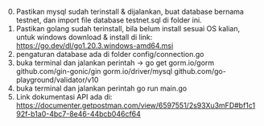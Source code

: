 0. Pastikan mysql sudah terinstall & dijalankan, buat database bernama testnet, dan import file database testnet.sql di folder ini.
1. Pastikan golang sudah terinstall, bila belum install sesuai OS kalian, untuk windows download & install di link: https://go.dev/dl/go1.20.3.windows-amd64.msi
2. pengaturan database ada di folder config/connection.go
3. buka terminal dan jalankan perintah -> go get gorm.io/gorm github.com/gin-gonic/gin gorm.io/driver/mysql github.com/go-playground/validator/v10
4. buka terminal dan jalankan perintah go run main.go
5. Link dokumentasi API ada di: https://documenter.getpostman.com/view/6597551/2s93Xu3mFD#bf1c192f-b1a0-4bc7-8e46-44bcb046cf64